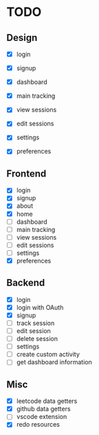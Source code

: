 # TODO

## Design
- [x] login
- [x] signup
- [x] dashboard
- [x] main tracking
- [x] view sessions
- [x] edit sessions
- [x] settings
- [x] preferences


## Frontend
- [x] login
- [x] signup
- [x] about
- [x] home
- [ ] dashboard
- [ ] main tracking
- [ ] view sessions
- [ ] edit sessions
- [ ] settings
- [x] preferences

## Backend
- [x] login
- [x] login with OAuth
- [x] signup
- [ ] track session
- [ ] edit session
- [ ] delete session
- [ ] settings
- [ ] create custom activity
- [ ] get dashboard information

## Misc
- [x] leetcode data getters
- [x] github data getters
- [ ] vscode extension
- [x] redo resources